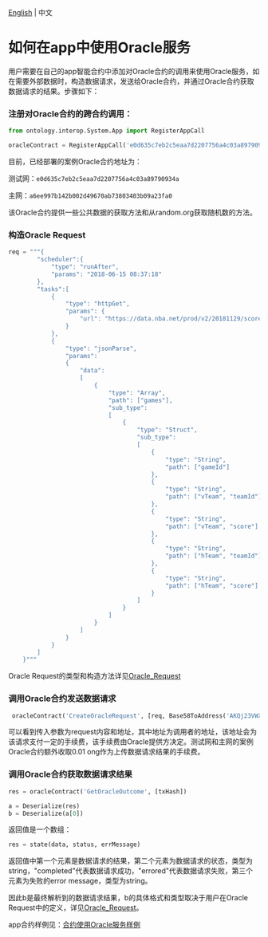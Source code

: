 [English](how_to_use_oracle_EN.md) | 中文

# 如何在app中使用Oracle服务

用户需要在自己的app智能合约中添加对Oracle合约的调用来使用Oracle服务，如在需要外部数据时，构造数据请求，发送给Oracle合约，并通过Oracle合约获取数据请求的结果。步骤如下：

### 注册对Oracle合约的跨合约调用：

```python
from ontology.interop.System.App import RegisterAppCall

oracleContract = RegisterAppCall('e0d635c7eb2c5eaa7d2207756a4c03a89790934a', 'operation', 'args')
```

目前，已经部署的案例Oracle合约地址为：

测试网：`e0d635c7eb2c5eaa7d2207756a4c03a89790934a`

主网：`a6ee997b142b002d49670ab73803403b09a23fa0`

该Oracle合约提供一些公共数据的获取方法和从random.org获取随机数的方法。

### 构造Oracle Request

```python
req = """{
		"scheduler":{
			"type": "runAfter",
			"params": "2018-06-15 08:37:18"
		},
		"tasks":[
			{
			    "type": "httpGet",
			    "params": {
				    "url": "https://data.nba.net/prod/v2/20181129/scoreboard.json"
			    }
			},
			{
				"type": "jsonParse",
				"params":
				{
					"data":
					[
						{
							"type": "Array",
							"path": ["games"],
							"sub_type":
							[
								{
									"type": "Struct",
									"sub_type":
									[
										{
											"type": "String",
											"path": ["gameId"]
										},
										{
											"type": "String",
											"path": ["vTeam", "teamId"]
										},
										{
											"type": "String",
											"path": ["vTeam", "score"]
										},
										{
											"type": "String",
											"path": ["hTeam", "teamId"]
										},
										{
											"type": "String",
											"path": ["hTeam", "score"]
										}
									]
								}
							]
						}
					]
				}
			}
		]
	}"""

```

Oracle Request的类型和构造方法详见[Oracle_Request](oracle_request.md)

### 调用Oracle合约发送数据请求

```python
 oracleContract('CreateOracleRequest', [req, Base58ToAddress('AKQj23VWXpdRou1FCUX3g8XBcSxfBLiezp')])
```

可以看到传入参数为request内容和地址，其中地址为调用者的地址，该地址会为该请求支付一定的手续费，该手续费由Oracle提供方决定。测试网和主网的案例Oracle合约额外收取0.01 ong作为上传数据请求结果的手续费。

### 调用Oracle合约获取数据请求结果

```python
res = oracleContract('GetOracleOutcome', [txHash])

a = Deserialize(res)
b = Deserialize(a[0])
```

返回值是一个数组：

```py
res = state(data, status, errMessage)
```

返回值中第一个元素是数据请求的结果，第二个元素为数据请求的状态，类型为string，"completed"代表数据请求成功，"errored"代表数据请求失败，第三个元素为失败的error message，类型为string。

因此b是最终解析到的数据请求结果，b的具体格式和类型取决于用户在Oracle Request中的定义，详见[Oracle_Request](oracle_request.md)。

app合约样例见：[合约使用Oracle服务样例](https://github.com/ontio/ontology-oracle/blob/master/smartcontract/app.py)